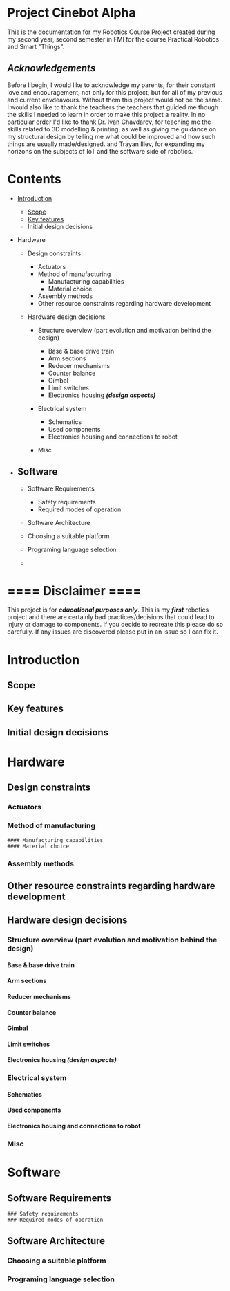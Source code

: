 # Project Cinebot Alpha 

This is the documentation for my Robotics Course Project created during my second year, second semester in FMI for the course Practical Robotics and Smart "Things". 

## *Acknowledgements*
Before I begin, I would like to acknowledge my parents, for their constant love and encouragement, not only for this project, but for all of my previous and current envdeavours. Without them this project would not be the same.
I would also like to thank the teachers the teachers that guided me though the skills I needed to learn in order to make this project a reality. 
In no particular order I'd like to thank
Dr. Ivan Chavdarov, for teaching me the skills related to 3D modelling & printing, as well as giving me guidance on my structural design by telling me what could be improved and how such things are usually made/designed.
and
Trayan Iliev, for expanding my horizons on the subjects of IoT and the software side of robotics.

# Contents
-  [Introduction](#Introduction)
	* [Scope](##Scope)
	* [Key features](##Key-features)
	* Initial design decisions 
-  Hardware
	* Design constraints
		* Actuators
		* Method of manufacturing 
			* Manufacturing capabilities
			* Material choice
		* Assembly methods
		* Other resource constraints regarding hardware development
	
	* Hardware design decisions 	
		*	Structure overview (part evolution and motivation behind the design)
			*	Base & base drive train
			* Arm sections
			* Reducer mechanisms 
			* Counter balance 
			* Gimbal
			* Limit switches
			* Electronics housing ***(design aspects)***
			
		* Electrical system
			* Schematics
			* Used components
			* Electronics housing and connections to robot
				
		*  Misc	
		
- ## Software 
	- Software Requirements
		- Safety requirements
		- Required modes of operation 

	- Software Architecture 
 	- Choosing a suitable platform
	- Programing language selection

	- 
# ==== Disclaimer ====
This project is for ***educational purposes only***. This is my ***first*** robotics project and there are certainly bad practices/decisions that could lead to injury or damage to components. 
If you decide to recreate this please do so carefully. If any issues are discovered please put in an issue so I can fix it.


# Introduction
## Scope
## Key features
## Initial design decisions 
# Hardware

## Design constraints
### Actuators
### Method of manufacturing 
	#### Manufacturing capabilities
	#### Material choice
### Assembly methods
## Other resource constraints regarding hardware development

## Hardware design decisions
###	Structure overview (part evolution and motivation behind the design)
####	Base & base drive train
#### Arm sections
#### Reducer mechanisms 
#### Counter balance 
#### Gimbal
#### Limit switches
#### Electronics housing ***(design aspects)***

### Electrical system
#### Schematics
#### Used components
#### Electronics housing and connections to robot
		
###  Misc	
		
# Software 
## Software Requirements
	### Safety requirements
	### Required modes of operation 

## Software Architecture 
### Choosing a suitable platform
### Programing language selection
